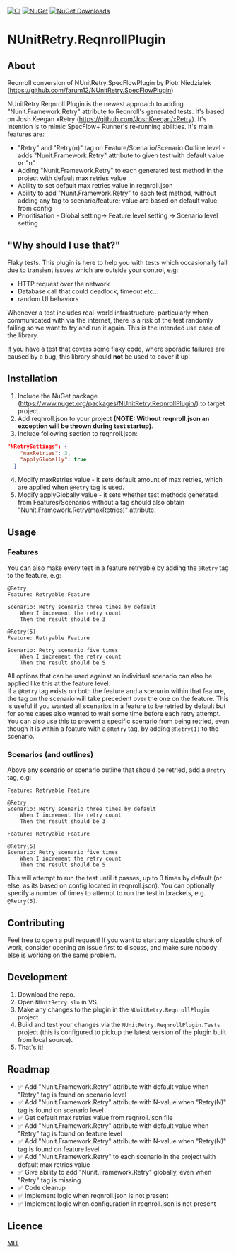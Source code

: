 [![CI](https://github.com/chrisbillson/NUnitRetry-ReqnrollPlugin/actions/workflows/build.yml/badge.svg?branch=master)](https://github.com/chrisbillson/NUnitRetry-ReqnrollPlugin/actions/workflows/build.yml)
[![NuGet](https://img.shields.io/nuget/v/NUnitRetry.ReqnrollPlugin.svg)](https://www.nuget.org/packages/NUnitRetry.ReqnrollPlugin)
[![NuGet Downloads](https://img.shields.io/nuget/dt/NUnitRetry.ReqnrollPlugin.svg)](https://www.nuget.org/packages/NUnitRetry.ReqnrollPlugin)

# NUnitRetry.ReqnrollPlugin
## About

Reqnroll conversion of NUnitRetry.SpecFlowPlugin by Piotr Niedzialek (https://github.com/farum12/NUnitRetry.SpecFlowPlugin)

NUnitRetry Reqnroll Plugin is the newest approach to adding "Nunit.Framework.Retry" attribute to Reqnroll's generated tests. It's based on Josh Keegan xRetry (https://github.com/JoshKeegan/xRetry). It's intention is to mimic SpecFlow+ Runner's re-running abilities. It's main features are:
* "Retry" and "Retry(n)" tag on Feature/Scenario/Scenario Outline level - adds "Nunit.Framework.Retry" attribute to given test with default value or "n"
* Adding "Nunit.Framework.Retry" to each generated test method in the project with default max retries value
* Ability to set default max retries value in reqnroll.json
* Ability to add "Nunit.Framework.Retry" to each test method, without adding any tag to scenario/feature; value are based on default value from config
* Prioritisation - Global setting-> Feature level setting -> Scenario level setting

## "Why should I use that?"

Flaky tests. 
This plugin is here to help you with tests which occasionally fail due to transient issues which are outside your control, e.g:
 - HTTP request over the network
 - Database call that could deadlock, timeout etc...
 - random UI behaviors

Whenever a test includes real-world infrastructure, particularly when communicated with via the internet, there is a risk of the test randomly failing so we want to try and run it again.  This is the intended use case of the library.  

If you have a test that covers some flaky code, where sporadic failures are caused by a bug, this library should **not** be used to cover it up!

## Installation 
1. Include the NuGet package (https://www.nuget.org/packages/NUnitRetry.ReqnrollPlugin/) to target project.
2. Add reqnroll.json to your project **(NOTE: Without reqnroll.json an exception will be thrown during test startup)**.
3. Include following section to reqnroll.json:
```json
"NRetrySettings": {
    "maxRetries": 3,
    "applyGlobally": true
  }
```
4. Modify maxRetries value - it sets default amount of max retries, which are applied when `@Retry` tag is used.
5. Modify applyGlobally value - it sets whether test methods generated from Features/Scenarios without a tag should also obtain "Nunit.Framework.Retry(maxRetries)" attribute.

## Usage

### Features
You can also make every test in a feature retryable by adding the `@Retry` tag to the feature, e.g:
```gherkin
@Retry
Feature: Retryable Feature

Scenario: Retry scenario three times by default
	When I increment the retry count
	Then the result should be 3
```

```gherkin
@Retry(5)
Feature: Retryable Feature

Scenario: Retry scenario five times
	When I increment the retry count
	Then the result should be 5
```

All options that can be used against an individual scenario can also be applied like this at the feature level.  
If a `@Retry` tag exists on both the feature and a scenario within that feature, the tag on the scenario will take
precedent over the one on the feature. This is useful if you wanted all scenarios in a feature to be retried 
by default but for some cases also wanted to wait some time before each retry attempt. You can also use this to prevent a specific scenario from being retried, even though it is within a feature with a `@Retry` tag, by adding `@Retry(1)` to the scenario.

### Scenarios (and outlines)
Above any scenario or scenario outline that should be retried, add a `@retry` tag, e.g:
```gherkin
Feature: Retryable Feature

@Retry
Scenario: Retry scenario three times by default
	When I increment the retry count
	Then the result should be 3
```

```gherkin
Feature: Retryable Feature

@Retry(5)
Scenario: Retry scenario five times
	When I increment the retry count
	Then the result should be 5
```
This will attempt to run the test until it passes, up to 3 times by default (or else, as its based on config located in reqnroll.json). 
You can optionally specify a number of times to attempt to run the test in brackets, e.g. `@Retry(5)`.  


## Contributing
Feel free to open a pull request! If you want to start any sizeable chunk of work, consider 
opening an issue first to discuss, and make sure nobody else is working on the same problem.  

## Development

1. Download the repo.
2. Open `NUnitRetry.sln` in VS.
3. Make any changes to the plugin in the `NUnitRetry.ReqnrollPlugin` project
4. Build and test your changes via the `NUnitRetry.ReqnrollPlugin.Tests` project (this is configured to pickup the latest version of the plugin built from local source).
5. That's it!

## Roadmap

- ✅ Add "Nunit.Framework.Retry" attribute with default value when "Retry" tag is found on scenario level
- ✅ Add "Nunit.Framework.Retry" attribute with N-value when "Retry(N)" tag is found on scenario level
- ✅ Get default max retries value from reqnroll.json file
- ✅ Add "Nunit.Framework.Retry" attribute with default value when "Retry" tag is found on feature level
- ✅ Add "Nunit.Framework.Retry" attribute with N-value when "Retry(N)" tag is found on feature level
- ✅ Add "Nunit.Framework.Retry" to each scenario in the project with default max retries value
- ✅ Give ability to add "Nunit.Framework.Retry" globally, even when "Retry" tag is missing
- ✅ Code cleanup
- ✅ Implement logic when reqnroll.json is not present
- ✅ Implement logic when configuration in reqnroll.json is not present

## Licence
[MIT](LICENSE)
